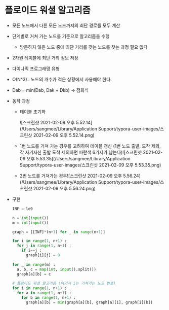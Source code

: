 # 플로이드 워셜 알고리즘

- 모든 노드에서 다른 모든 노드까지의 최단 경로를 모두 계산

- 단계별로 거쳐 가는 노드를 기준으로 알고리즘을 수행

  - 방문하지 않은 노드 중에 최단 거리를 갖는 노드를 찾는 과정 필요 없다

- 2차원 테이블에 최단 거리 정보 저장

- 다이나믹 프로그래밍 유형 

- O(N^3) : 노드의 개수가 적은 상황에서 사용해야 한다.

- Dab = min(Dab, Dak + Dkb) -> 점화식 

- 동작 과정

  - 테이블 초기화

    ![스크린샷 2021-02-09 오후 5.52.14](/Users/sangmee/Library/Application Support/typora-user-images/스크린샷 2021-02-09 오후 5.52.14.png)

  - 1번 노드를 거쳐 가는 경우를 고려하여 테이블 갱신 (1번 노드 출발, 도착 제외, 각 자기자신 출발 도착 제외하면 파란색 6가지가 남는다)![스크린샷 2021-02-09 오후 5.53.35](/Users/sangmee/Library/Application Support/typora-user-images/스크린샷 2021-02-09 오후 5.53.35.png)

  - 2번 노드를 거쳐가는 경우![스크린샷 2021-02-09 오후 5.56.24](/Users/sangmee/Library/Application Support/typora-user-images/스크린샷 2021-02-09 오후 5.56.24.png)



- 구현

  ~~~python
  INF = le9
  
  n = int(input())
  m = int(input())
  
  graph = [[INF]*(n+1) for _ in range(n+1)]
  
  for i in range(1, n+1) :
    for j in range(1, n+1) :
      if i==j :
        graph[i][j] = 0
   
  for _ in range(m) :
    a, b, c = map(int, input().split())
    graph[a][b] = c
    
  # 플로이드 워셜 알고리즘 (여기서 i는 거쳐가는 노드 번호)
  for i in range(1, n+1) :
    for a in range(1, n+1) :
      for b in range(1, n+1) :
        graph[a][b] = min(graph[a][b], graph[a][i], graph[i][b])
  ~~~

  